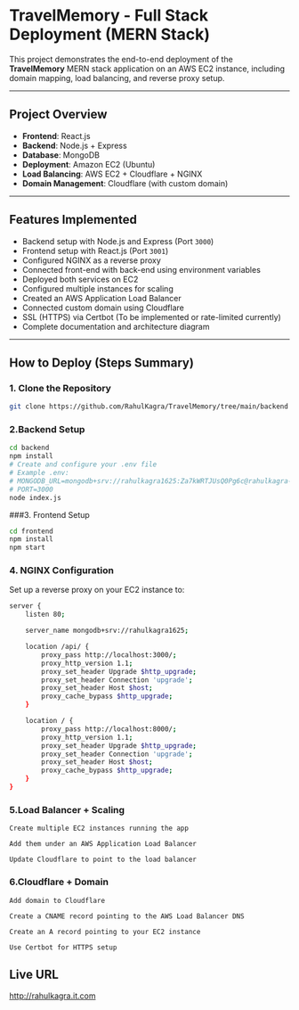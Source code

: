 # TravelMemory - Full Stack Deployment (MERN Stack)

This project demonstrates the end-to-end deployment of the **TravelMemory** MERN stack application on an AWS EC2 instance, including domain mapping, load balancing, and reverse proxy setup.

---

##  Project Overview

- **Frontend**: React.js  
- **Backend**: Node.js + Express  
- **Database**: MongoDB  
- **Deployment**: Amazon EC2 (Ubuntu)  
- **Load Balancing**: AWS EC2 + Cloudflare + NGINX  
- **Domain Management**: Cloudflare (with custom domain)

---

##  Features Implemented

- Backend setup with Node.js and Express (Port `3000`)
- Frontend setup with React.js (Port `3001`)
- Configured NGINX as a reverse proxy
- Connected front-end with back-end using environment variables
- Deployed both services on EC2
- Configured multiple instances for scaling
- Created an AWS Application Load Balancer
- Connected custom domain using Cloudflare
- SSL (HTTPS) via Certbot (To be implemented or rate-limited currently)
- Complete documentation and architecture diagram

---

##  How to Deploy (Steps Summary)

### 1. Clone the Repository

```bash
git clone https://github.com/RahulKagra/TravelMemory/tree/main/backend
```

### 2.Backend Setup
```bash
cd backend
npm install
# Create and configure your .env file
# Example .env:
# MONGODB_URL=mongodb+srv://rahulkagra1625:Za7kWRTJUsQ0Pg6c@rahulkagra-cluster1.fr84c6p.mongodb.net/
# PORT=3000
node index.js
```
###3. Frontend Setup
```bash
cd frontend
npm install
npm start
```
### 4. NGINX Configuration
Set up a reverse proxy on your EC2 instance to:
```bash
server {
    listen 80;

    server_name mongodb+srv://rahulkagra1625;

    location /api/ {
        proxy_pass http://localhost:3000/;
        proxy_http_version 1.1;
        proxy_set_header Upgrade $http_upgrade;
        proxy_set_header Connection 'upgrade';
        proxy_set_header Host $host;
        proxy_cache_bypass $http_upgrade;
    }

    location / {
        proxy_pass http://localhost:8000/;
        proxy_http_version 1.1;
        proxy_set_header Upgrade $http_upgrade;
        proxy_set_header Connection 'upgrade';
        proxy_set_header Host $host;
        proxy_cache_bypass $http_upgrade;
    }
}
```
### 5.Load Balancer + Scaling
    Create multiple EC2 instances running the app

    Add them under an AWS Application Load Balancer

    Update Cloudflare to point to the load balancer
### 6.Cloudflare + Domain
    Add domain to Cloudflare

    Create a CNAME record pointing to the AWS Load Balancer DNS

    Create an A record pointing to your EC2 instance

    Use Certbot for HTTPS setup
## Live URL
http://rahulkagra.it.com







    






